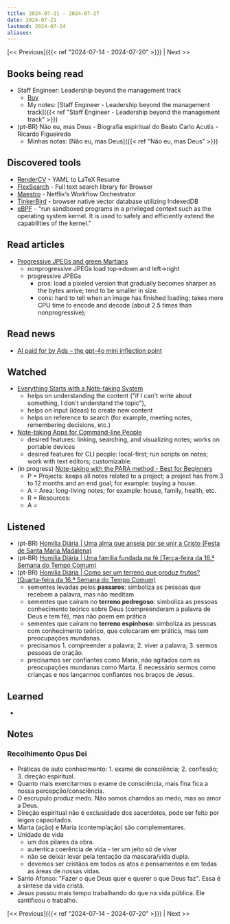 ```yaml
---
title: 2024-07-21 - 2024-07-27
date: 2024-07-21
lastmod: 2024-07-24
aliases:
---
```


[<< Previous]({{< ref "2024-07-14 - 2024-07-20" >}}) | Next >>

## Books being read
- Staff Engineer: Leadership beyond the management track
	- [Buy](https://staffeng.com/book)
	- My notes: [Staff Engineer - Leadership beyond the management track]({{< ref "Staff Engineer - Leadership beyond the management track" >}})
- (pt-BR) Não eu, mas Deus - Biografia espiritual do Beato Carlo Acutis - Ricardo Figueiredo
	- Minhas notas: [Não eu, mas Deus]({{< ref "Não eu, mas Deus" >}})

## Discovered tools
- [RenderCV](https://github.com/sinaatalay/rendercv) - YAML to LaTeX Resume
- [FlexSearch](https://github.com/nextapps-de/flexsearch) - Full text search library for Browser
- [Maestro](https://github.com/Netflix/maestro) - Netflix’s Workflow Orchestrator
- [TinkerBird](https://github.com/wizenheimer/tinkerbird) - browser native vector database utilizing IndexedDB
- [eBPF](https://ebpf.io/) - "run sandboxed programs in a privileged context
  such as the operating system kernel. It is used to safely and efficiently
  extend the capabilities of the kernel."

## Read articles
- [Progressive JPEGs and green Martians](https://cloudinary.com/blog/progressive_jpegs_and_green_martians)
    * nonprogressive JPEGs load top->down and left->right
    * progressive JPEGs
        * pros: load a pixeled version that gradually becomes sharper as the
          bytes arrive; tend to be smaller in size.
        * cons: hard to tell when an image has finished loading; takes more CPU
          time to encode and decode (about 2.5 times than nonprogressive);

## Read news
- [AI paid for by Ads – the gpt-4o mini inflection point](https://batchmon.com/blog/ai-cheaper-than-ads/)

## Watched
- [Everything Starts with a Note-taking System](https://www.youtube.com/watch?v=Xw3SkhB4dMk)
    * helps on understanding the content ("if I can't write about something, I
      don't understand the topic"),
    * helps on input (ideas) to create new content
    * helps on reference to search (for example, meeting notes, remembering
      decisions, etc.)
- [Note-taking Apps for Command-line People](https://www.youtube.com/watch?v=L1ALavX0pKo)
    * desired features: linking, searching, and visualizing notes; works on
      portable devices
    * desired features for CLI people: local-first; run scripts on notes; work
      with text editors; customizable.
- (in progress) [Note-taking with the PARA method - Best for Beginners](https://www.youtube.com/watch?v=oxUVn37-Igk)
    * P = Projects: keeps all notes related to a project; a project has from 3
      to 12 months and an end goal; for example: buying a house.
    * A = Area: long-living notes; for example: house, family, health, etc.
    * R = Resources:
    * A =


## Listened
- (pt-BR) [Homilia Diária | Uma alma que anseia por se unir a Cristo (Festa de Santa Maria Madalena)](https://www.youtube.com/watch?v=hfA2cwXOpuc)
- (pt-BR) [Homilia Diária | Uma família fundada na fé (Terça-feira da 16.ª Semana do Tempo Comum)](https://www.youtube.com/watch?v=-HgyetIn4XQ)
- (pt-BR) [Homilia Diária | Como ser um terreno que produz frutos? (Quarta-feira da 16.ª Semana do Tempo Comum)](https://www.youtube.com/watch?v=q7Qv_bYSdxI)
    * sementes levadas pelos **passaros**: simboliza as pessoas que recebem a
      palavra, mas não meditam
    * sementes que caíram no **terreno pedregoso**: simboliza as pessoas
      conhecimento teórico sobre Deus (compreenderam a palavra de Deus e tem fé),
      mas não poem em prática
    * sementes que caíram no **terreno espinhoso**: simboliza as pessoas com
      conhecimento teórico, que colocaram em prática, mas tem preocupações
      mundanas.
    * precisamos 1. compreender a palavra; 2. viver a palavra; 3. sermos pessoas
      de oração.
    * precisamos ser confiantes como Maria, não agitados com as preocupações
      mundanas como Marta. É necessário sermos como crianças e nos lançarmos
      confiantes nos braços de Jesus.


## Learned
-

## Notes
### Recolhimento Opus Dei
- Práticas de auto conhecimento: 1. exame de consciência; 2. confissão;
  3. direção espiritual.
- Quanto mais exercitarmos o exame de consciência, mais fina fica a nossa
  percepção/consciência.
- O escrupulo produz medo. Não somos chamdos ao medo, mas ao amor a Deus.
- Direção espiritual não é exclusidade dos sacerdotes, pode ser feito por leigos
  capacitados.
- Marta (ação) e Maria (contemplação) são complementares.
- Unidade de vida
  * um dos pilares da obra.
  * autentica coerência de vida - ter um jeito só de viver
  * não se deixar levar pela tentação da mascara/vida dupla.
  * devemos ser cristãos em todos os atos e pensamentos e em todas as áreas de
    nossas vidas.
- Santo Afonso: "Fazer o que Deus quer e querer o que Deus faz". Essa é a
  síntese da vida cristã.
- Jesus passou mais tempo trabalhando do que na vida pública. Ele santificou o
  trabalho.

[<< Previous]({{< ref "2024-07-14 - 2024-07-20" >}}) | Next >>
